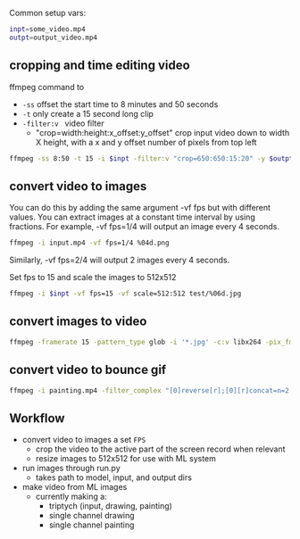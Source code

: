 

Common setup vars:

```bash
inpt=some_video.mp4
outpt=output_video.mp4
```

## cropping and time editing video

ffmpeg command to 
- `-ss` offset the start time to 8 minutes and 50 seconds
- `-t` only create a 15 second long clip
- `-filter:v ` video filter
  - "crop=width:height:x_offset:y_offset" crop input video down to width X height, with a x and y offset number of pixels from top left

```bash
ffmpeg -ss 8:50 -t 15 -i $inpt -filter:v "crop=650:650:15:20" -y $outpt
```

## convert video to images

You can do this by adding the same argument -vf fps but with different values. You can extract images at a constant time interval by using fractions. For example, -vf fps=1/4 will output an image every 4 seconds.

```bash
ffmpeg -i input.mp4 -vf fps=1/4 %04d.png
```

Similarly, -vf fps=2/4 will output 2 images every 4 seconds.


Set fps to 15 and scale the images to 512x512

```bash
ffmpeg -i $inpt -vf fps=15 -vf scale=512:512 test/%06d.jpg
```

## convert images to video


```bash
ffmpeg -framerate 15 -pattern_type glob -i '*.jpg' -c:v libx264 -pix_fmt yuv420p -y $outpt
```

## convert video to bounce gif

```bash
ffmpeg -i painting.mp4 -filter_complex "[0]reverse[r];[0][r]concat=n=2:v=1:a=0,split[s0][s1];[s0]palettegen[p];[s1][p]paletteuse" painting.gif
```

## Workflow

- convert video to images a set `FPS`
  - crop the video to the active part of the screen record when relevant
  - resize images to 512x512 for use with ML system
- run images through run.py
  - takes path to model, input, and output dirs
- make video from ML images
  - currently making a:
    - triptych (input, drawing, painting)
    - single channel drawing
    - single channel painting